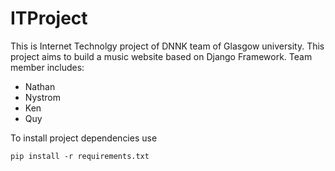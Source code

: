 # ITProject
This is Internet Technolgy project of DNNK team of Glasgow university. This project aims to build a music website based on Django Framework.
Team member includes:
   + Nathan 
   + Nystrom
   + Ken
   + Quy


To install project dependencies use

`pip install -r requirements.txt`